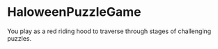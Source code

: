 # HaloweenPuzzleGame
 You play as a red riding hood to traverse through stages of challenging puzzles.
